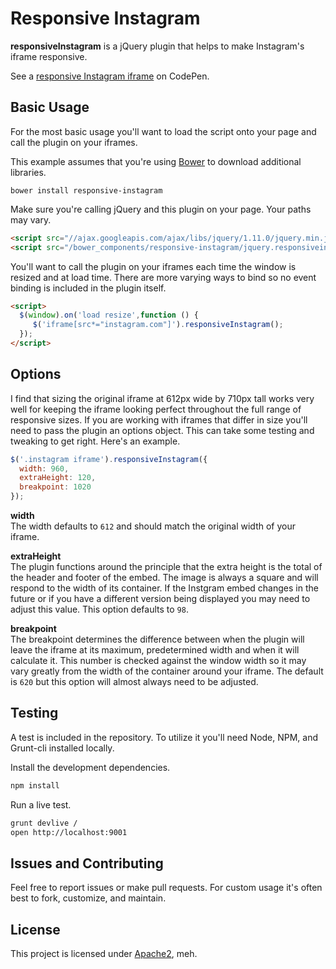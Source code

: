 Responsive Instagram
====================

**responsiveInstagram** is a jQuery plugin that helps to make Instagram's iframe responsive.

See a [responsive Instagram iframe][3] on CodePen.

Basic Usage
-----------

For the most basic usage you'll want to load the script onto your page and
call the plugin on your iframes.

This example assumes that you're using [Bower][1] to download additional libraries.

```
bower install responsive-instagram
```

Make sure you're calling jQuery and this plugin on your page. Your paths may vary.

```html
<script src="//ajax.googleapis.com/ajax/libs/jquery/1.11.0/jquery.min.js"></script>
<script src="/bower_components/responsive-instagram/jquery.responsiveinstagram.js"></script>
```

You'll want to call the plugin on your iframes each time the window is resized and at load
time. There are more varying ways to bind so no event binding is included in the plugin itself.

```html
<script>
  $(window).on('load resize',function () {
     $('iframe[src*="instagram.com"]').responsiveInstagram();
  });
</script>
```

Options
-------

I find that sizing the original iframe at 612px wide by 710px tall works very well for keeping
the iframe looking perfect throughout the full range of responsive sizes. If you are working
with iframes that differ in size you'll need to pass the plugin an options object. This can take
some testing and tweaking to get right. Here's an example.

```javascript
$('.instagram iframe').responsiveInstagram({
  width: 960,
  extraHeight: 120,
  breakpoint: 1020
});
```

**width**  
The width defaults to `612` and should match the original width of your iframe.

**extraHeight**  
The plugin functions around the principle that the extra height is the total of the header and footer
of the embed. The image is always a square and will respond to the width of its container. If the Instgram
embed changes in the future or if you have a different version being displayed you may need to adjust this
value. This option defaults to `98`.

**breakpoint**  
The breakpoint determines the difference between when the plugin will leave the iframe at its maximum,
predetermined width and when it will calculate it. This number is checked against the window width so it may
vary greatly from the width of the container around your iframe. The default is `620` but this option will
almost always need to be adjusted.

Testing
-------

A test is included in the repository. To utilize it you'll need Node, NPM, and Grunt-cli installed locally.

Install the development dependencies.

```bash
npm install
```

Run a live test.

```bash
grunt devlive /
open http://localhost:9001
```

Issues and Contributing
-----------------------

Feel free to report issues or make pull requests. For custom usage it's often best to fork, customize, and maintain.

License
-------

This project is licensed under [Apache2][2], meh.


[1]: http://bower.io
[2]: http://www.apache.org/licenses/LICENSE-2.0.html
[3]: http://codepen.io/ryanburnette/pen/nCtFm